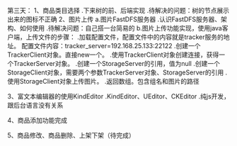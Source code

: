 第三天：
1、商品类目选择
  .下来树的前、后端实现
  .待解决的问题：树的节点展示出来的图标不正确
2、图片上传
    a.图片FastDFS服务器
      .认识FastDFS服务器、架构、如何使用
      .待解决问题：自己搭一台简易的
    b.图片上传功能实现，使用java客户端，上传文件的步骤：
      .加载配置文件，配置文件中的内容就是tracker服务的地址。
        配置文件内容：tracker_server=192.168.25.133:22122
      .创建一个TrackerClient对象。直接new一个。
      .使用TrackerClient对象创建连接，获得一个TrackerServer对象。
      .创建一个StorageServer的引用，值为null
      .创建一个StorageClient对象，需要两个参数TrackerServer对象、StorageServer的引用
      .使用StorageClient对象上传图片。
      .返回数组。包含组名和图片的路径

3、富文本编辑器的使用KindEditor
    .KindEditor、UEditor、CKEditor
    .纯js开发，跟后台语言没有关系

4、商品添加功能完成

5、商品修改、商品删除、上架下架（待完成）
